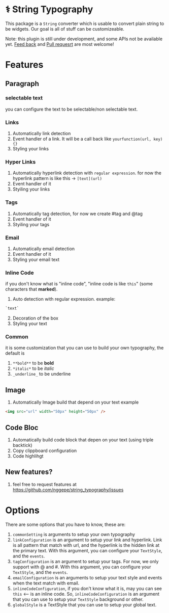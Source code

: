 # ⚕ String Typography

This package is a `String` converter which is usable to convert plain string to be widgets.
Our goal is all of stuff can be customizeable.

Note: this plugin is still under development, and some APIs not be available yet. [Feed back](https://github.com/nggepe/string_typography) and [Pull requesrt](https://github.com/nggepe/string_typography) are most welcome!


# Features

## Paragraph

### selectable text

you can configure the text to be selectable/non selectable text.

### Links

1. Automatically link detection
2. Event handler of a link. It will be a call back like `yourfunction(url, key){}`
3. Styling your links

### Hyper Links

1. Automatically hyperlink detection with `regular expression`. for now the hyperlink pattern is like this -> `[text](url)` 
2. Event handler of it
3. Styiling your links

### Tags

1. Automatically tag detection, for now we create #tag and @tag
2. Event handler of it
3. Styiling your tags

### Email

1. Automatically email detection
2. Event handler of it
3. Styling your email text

### Inline Code

if you don't know what is "inline code", "inline code is like `this`" (some characters that **marked**).

1. Auto detection with regular expression.
example: 
```dart
`text`
```
2. Decoration of the box
3. Styling your text

### Common

it is some customization that you can use to build your own typography, the default is

1. `**bold**` to be **bold**
2. `*italic*` to be *italic*
3. `_underline_` to be underline

## Image

1. Automatically Image build that depend on your text
example
```html
<img src="url" width="50px" height="50px" />
```

## Code Bloc

1. Automatically build code block that depen on your text (using triple backtick)
2. Copy clippboard configuration
3. Code highlihgt 



## New features?

1. feel free to request features at https://github.com/nggepe/string_typography/issues

# Options

There are some options that you have to know, these are:

1. `commonSetting` is arguments to setup your own typography
2. `linkConfiguration` is an argument to setup your link and hyperlink. Link is all pattern that match with url, and the hyperlink is the hidden link at the primary text. With this argument, you can configure your `TextStyle`, and the `events`.
3. `tagConfiguration` is an argument to setup your tags. For now, we only support with @ and #.  With this argument, you can configure your `TextStyle`, and the `events`.
4. `emailConfiguration` is an arguments to setup your text style and events when the text match with email.
5. `inlineCodeConfiguration`, if you don't know what it is, may you can see `this` <-- is an inline code. So, `inlineCodeConfiguration` is an argument that you can use to setup your `TextStyle` background or other.
6. `globalStyle` is a TextStyle that you can use to setup your global text.


